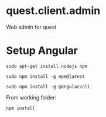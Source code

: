 # quest.client.admin
Web admin for quest

# Setup Angular
```sudo apt-get install nodejs npm```

```sudo npm install -g npm@latest```

```sudo npm install -g @angular/cli```

From working folder:

```npm install```
